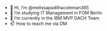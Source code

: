 - 👋 Hi, I’m @melissapadilhacoleman365
- 👀 I’m studying IT Management in FOM Berlin
- 🌱 I’m currently in the IBM MVP DACH Team 
- 📫 How to reach me via DM 

<!---
melissapadilhacoleman365/melissapadilhacoleman365 is a ✨ special ✨ repository because its `README.md` (this file) appears on your GitHub profile.
You can click the Preview link to take a look at your changes.
--->
